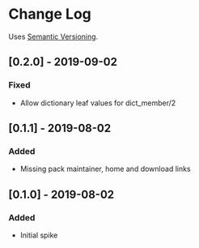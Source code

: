 # Change Log

Uses [Semantic Versioning](https://semver.org/).

## [0.2.0] - 2019-09-02
### Fixed
- Allow dictionary leaf values for dict_member/2

## [0.1.1] - 2019-08-02
### Added
- Missing pack maintainer, home and download links

## [0.1.0] - 2019-08-02
### Added
- Initial spike

